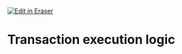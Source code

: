 <p><a target="_blank" href="https://app.eraser.io/workspace/QO523N7SrfhhggE06Yqp" id="edit-in-eraser-github-link"><img alt="Edit in Eraser" src="https://firebasestorage.googleapis.com/v0/b/second-petal-295822.appspot.com/o/images%2Fgithub%2FOpen%20in%20Eraser.svg?alt=media&amp;token=968381c8-a7e7-472a-8ed6-4a6626da5501"></a></p>

# Transaction execution logic



<!--- Eraser file: https://app.eraser.io/workspace/QO523N7SrfhhggE06Yqp --->